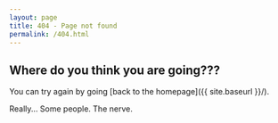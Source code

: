 ```yaml
---
layout: page
title: 404 - Page not found
permalink: /404.html
---
```


## Where do you think you are going???


You can try again by going [back to the homepage]({{ site.baseurl }}/).





Really... Some people. The nerve.